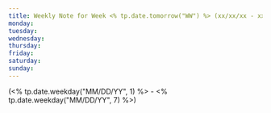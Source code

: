 ```yaml
---
title: Weekly Note for Week <% tp.date.tomorrow("WW") %> (xx/xx/xx - xx/xx/xx)
monday: 
tuesday: 
wednesday: 
thursday: 
friday: 
saturday: 
sunday:
---
```

(<% tp.date.weekday("MM/DD/YY", 1) %> - <% tp.date.weekday("MM/DD/YY", 7) %>)